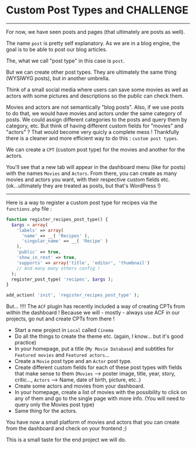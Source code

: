 # Custom Post Types and CHALLENGE

---

For now, we have seen posts and pages (that ultimately are posts as well).

The name `post` is pretty self explanatory. As we are in a blog engine, the goal is to be able to post our blog articles.

The, what we call "post type" in this case is `post`.

But we can create other post types. They are ultimately the same thing (WYSIWYG posts), but in another umbrella.

Think of a small social media where users can save some movies as well as actors with some pictures and descriptions so the public can check them.

Movies and actors are not semantically "blog posts". Also, if we use posts to do that, we would have movies and actors under the same category of posts. We could assign different categories to the posts and query them by category, etc. But think of having different custom fields for "movies" and "actors" ? That would become very quicly a complete mess ! Thankfully there is a cleaner and more efficient way to do this : `custom post types`.

We can create a `CPT` (custom post type) for the movies and another for the actors.

You'll see that a new tab will appear in the dashboard menu (like for posts) with the names `Movies` and `Actors`. From there, you can create as many movies and actors you want, with their respective custom fields etc. (ok...ultimately they are treated as posts, but that's WordPress !)

---

Here is a way to register a custom post type for recipes via the `functions.php` file :

```php
function register_recipes_post_type() {
  $args = array(
    'labels' => array(
      'name' => __( 'Recipes' ),
      'singular_name' => __( 'Recipe' )
    ),
    'public' => true,
    'show_in_rest' => true,
    'supports' => array('title', 'editor', 'thumbnail')
    // And many many others config !
  );
  register_post_type( 'recipes', $args );
}

add_action( 'init', 'register_recipes_post_type' );


```

But... !!!! The `ACF` plugin has recently included a way of creating CPTs from within the dashboard ! Because we will - mostly - always use ACF in our projects, go nut and create CPTs from there !

- Start a new project in `Local` called `Cinema`
- Do all the things to create the theme etc. (again, I know... but it's good practice)
- In your homepage, put a title (`My Movie Database`) and subtitles for `Featured movies` and `Featured actors`...
- Create a `Movie` post type and an `Actor` post type.
- Create different custom fields for each of these post types with fields that make sense to them (`Movies` --> poster image, title, year, story, critic..., `Actors` --> Name, date of birth, picture, etc..)
- Create some actors and movies from your dashboard.
- In your homepage, create a list of movies with the possibility to click on any of them and go to the single page with more info. (You will need to query only the Movies post type)
- Same thing for the actors.

You have now a small platform of movies and actors that you can create from the dashboard and check on your frontend ;)

This is a small taste for the end project we will do.
